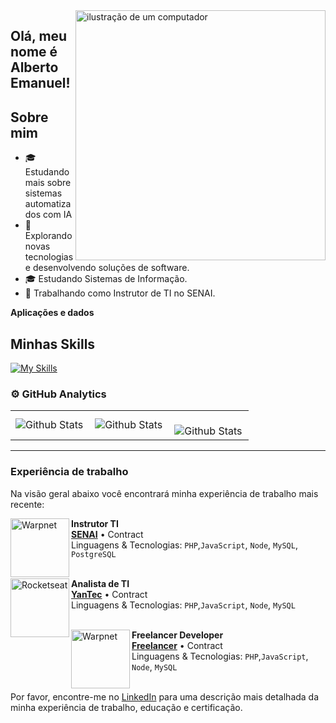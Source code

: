 <img src="https://raw.githubusercontent.com/MicaelliMedeiros/micaellimedeiros/master/image/computer-illustration.png" alt="ilustração de um computador" min-width="400px" max-width="400px" width="400px" align="right">

## Olá, meu nome é Alberto Emanuel!

## Sobre mim

- 🎓 Estudando mais sobre sistemas automatizados com IA
- 🤔 Explorando novas tecnologias e desenvolvendo soluções de software.
- 🎓 Estudando Sistemas de Informação.
- 💼 Trabalhando como Instrutor de TI no SENAI.



**Aplicações e dados**


## Minhas Skills
[![My Skills](https://skillicons.dev/icons?i=html,css,js,php,nodejs,mysql,postgres,py,linux,kali)](https://skillicons.dev)


### ⚙️ GitHub Analytics

<table>
  <tr>
    <td>
      <img
        align="left"
        src="https://github-readme-stats.vercel.app/api?username=iuricode&theme=dark&hide_border=false&include_all_commits=true"
        alt="Github Stats"
      />
    </td>
    <td>
      <img
        align="left"
        src="https://github-readme-stats.vercel.app/api/top-langs/?username=iuricode&theme=dark&hide_border=false&include_all_commits=true&count_private=true&layout=compact"
        alt="Github Stats"
      />
    </td>
    <td>
      <br />
      <img
        align="left"
        src="https://github-readme-streak-stats.herokuapp.com/?user=iuricode&theme=dark&hide_border=false"
        alt="Github Stats"
      />
    </td>
  </tr>
</table>

--- 


### Experiência de trabalho

Na visão geral abaixo você encontrará minha experiência de trabalho mais recente:

[<img align="left" height="94px" width="94px" alt="Warpnet" src="https://al.senai.br/wp-content/themes/portal_sesisenai/assets/img/senai.svg"/>](https://al.senai.br/)

**Instrutor TI** \
[**SENAI**](https://al.senai.br/) • Contract \
Linguagens & Tecnologias: `PHP`,`JavaScript`, `Node`, `MySQL`, `PostgreSQL`\
<br/>



[<img align="left" height="94px" width="94px" alt="Rocketseat" src="https://yantec.com.br/assets/images/logo-1.svg"/>](https://yantec.com.br/)

**Analista de TI** \
[**YanTec**](https://yantec.com.br/) • Contract \
Linguagens & Tecnologias: `PHP`,`JavaScript`, `Node`, `MySQL`\
<br/>

[<img align="left" height="94px" width="94px" alt="Warpnet" src="https://www.php.net/images/logos/new-php-logo.png"/>](https://www.php.net/)

**Freelancer Developer** \
[**Freelancer**](https://www.linkedin.com/in/alberto-emanuel-164bbb238/) • Contract \
Linguagens & Tecnologias: `PHP`,`JavaScript`, `Node`, `MySQL`\
<br/>


Por favor, encontre-me no [LinkedIn](https://www.linkedin.com/in/alberto-emanuel-164bbb238/) para uma descrição mais detalhada da minha experiência de trabalho, educação e certificação.

